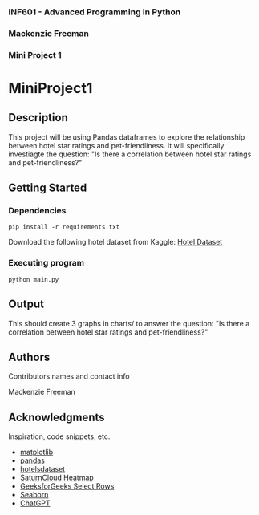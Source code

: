 ### INF601 - Advanced Programming in Python
### Mackenzie Freeman
### Mini Project 1


# MiniProject1

## Description

This project will be using Pandas dataframes to explore the relationship between
hotel star ratings and pet-friendliness. It will specifically investiagte the question: 
"Is there a correlation between hotel star ratings and pet-friendliness?"

## Getting Started

### Dependencies

```
pip install -r requirements.txt
```
Download the following hotel dataset from Kaggle:
[Hotel Dataset](https://www.kaggle.com/datasets/raj713335/tbo-hotels-dataset)

### Executing program

```
python main.py
```

## Output

This should create 3 graphs in charts/ to answer the question: "Is there a correlation between hotel star ratings and pet-friendliness?"

## Authors

Contributors names and contact info

Mackenzie Freeman

## Acknowledgments

Inspiration, code snippets, etc.
* [matplotlib](https://matplotlib.org/stable/tutorials/pyplot.html)
* [pandas](https://pandas.pydata.org/pandas-docs/stable/getting_started/overview.html)
* [hotelsdataset](https://www.kaggle.com/datasets/raj713335/tbo-hotels-dataset)
* [SaturnCloud Heatmap](https://saturncloud.io/blog/how-to-plot-a-heatmap-from-pandas-dataframe/)
* [GeeksforGeeks Select Rows](https://www.geeksforgeeks.org/select-rows-that-contain-specific-text-using-pandas/)
* [Seaborn](https://seaborn.pydata.org/installing.html)
* [ChatGPT]()